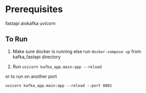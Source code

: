 # Prerequisites

fastapi
aiokafka
uvicorn



## To Run

1. Make sure docker is running else run `docker-compose up` from kafka_fastapi directory

2. Run `uvicorn kafka_app.main:app --reload` 

or to run on another port

`uvicorn kafka_app.main:app --reload --port 8001`

